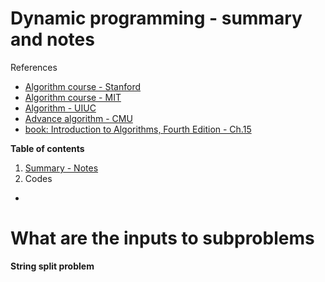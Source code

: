 <h1>Dynamic programming - summary and notes</h1>

References
- [Algorithm course - Stanford](https://online.stanford.edu/courses/soe-ycs0011-greedy-algorithms-minimum-spanning-trees-and-dynamic-programming)
- [Algorithm course - MIT](https://ocw.mit.edu/courses/6-046j-design-and-analysis-of-algorithms-spring-2015/video_galleries/lecture-videos/)
- [Algorithm - UIUC](https://courses.grainger.illinois.edu/cs473/fa2024/lectures.html)
- [Advance algorithm - CMU](https://www.cs.cmu.edu/afs/cs.cmu.edu/academic/class/15850-s23/www/oldindex.html)
- [book: Introduction to Algorithms, Fourth Edition - Ch.15](https://mitpress.mit.edu/9780262046305/introduction-to-algorithms/)

__Table of contents__
1. [Summary - Notes](#summary)
2. Codes
  - []() 



# <a name = 'summary'>What are the inputs to subproblems</a>

__String split problem__

